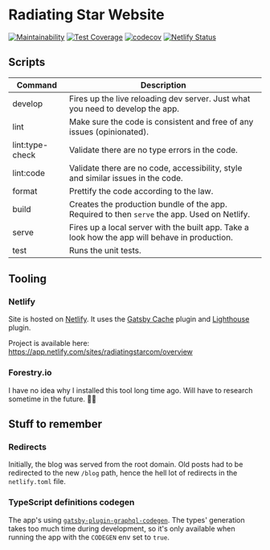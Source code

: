 # Radiating Star Website

[![Maintainability](https://api.codeclimate.com/v1/badges/6580a1828697d56fe712/maintainability)](https://codeclimate.com/github/radiatingstar/radiatingstar.com/maintainability)
[![Test Coverage](https://api.codeclimate.com/v1/badges/6580a1828697d56fe712/test_coverage)](https://codeclimate.com/github/radiatingstar/radiatingstar.com/test_coverage)
[![codecov](https://codecov.io/gh/radiatingstar/radiatingstar.com/branch/master/graph/badge.svg?token=yOUq7lvbnS)](https://codecov.io/gh/radiatingstar/radiatingstar.com)
[![Netlify Status](https://api.netlify.com/api/v1/badges/630d6ad6-236a-4ed5-a2a7-69bcc3bd6dba/deploy-status)](https://app.netlify.com/sites/radiatingstarcom/deploys)

## Scripts

| Command | Description |
| --- | --- |
| develop | Fires up the live reloading dev server. Just what you need to develop the app. |
| lint | Make sure the code is consistent and free of any issues (opinionated). |
| lint:type-check | Validate there are no type errors in the code. |
| lint:code | Validate there are no code, accessibility, style and similar issues in the code. |
| format | Prettify the code according to the law. |
| build | Creates the production bundle of the app. Required to then `serve` the app. Used on Netlify. |
| serve | Fires up a local server with the built app. Take a look how the app will behave in production. |
| test |  Runs the unit tests.

## Tooling

### Netlify

Site is hosted on [Netlify](https://www.netlify.com/). It uses the [Gatsby Cache](https://github.com/jlengstorf/netlify-plugin-gatsby-cache#readme)
plugin and [Lighthouse](https://github.com/netlify-labs/netlify-plugin-lighthouse#readme) plugin.

Project is available here: https://app.netlify.com/sites/radiatingstarcom/overview

### Forestry.io

I have no idea why I installed this tool long time ago. Will have to research sometime in the future. 🤷‍♂️

## Stuff to remember

### Redirects

Initially, the blog was served from the root domain. Old posts had to be redirected to the new `/blog` path, hence
the hell lot of redirects in the `netlify.toml` file.

### TypeScript definitions codegen

The app's using [`gatsby-plugin-graphql-codegen`](https://github.com/d4rekanguok/gatsby-typescript/blob/master/packages/gatsby-plugin-graphql-codegen/readme.md).
The types' generation takes too much time during development, so it's only available when running the app with the `CODEGEN` env
set to `true`.
